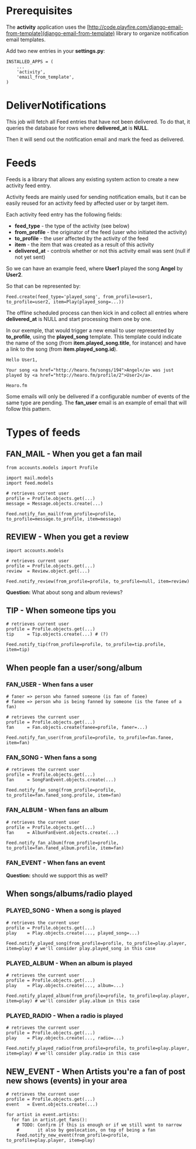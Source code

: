 Prerequisites
=============

The **activity** application uses the [http://code.playfire.com/django-email-from-template](django-email-from-template) library to organize notification email templates.

Add two new entries in your **settings.py**:

    INSTALLED_APPS = (
        ...
        'activity',
        'email_from_template',
    )

DeliverNotifications
====================

This job will fetch all Feed entries that have not been delivered. To do that,
it queries the database for rows where **delivered_at** is **NULL**.

Then it will send out the notification email and mark the feed as delivered.

Feeds
=====

Feeds is a library that allows any existing system action to create a new
activity feed entry.

Activity feeds are mainly used for sending notification emails, but it can be
easily reused for an activity feed by affected user or by target item.

Each activity feed entry has the following fields:

* __feed_type__ - the type of the activity (see below)
* __from_profile__ - the originator of the feed (user who initiated the activity)
* __to_profile__ - the user affected by the activity of the feed
* __item__ - the item that was created as a result of this activity
* __delivered_at__ - controls whether or not this activity email was sent (null if not yet sent)

So we can have an example feed, where __User1__ played the song __Angel__ by
__User2__.

So that can be represented by:

    Feed.create(feed_type='played_song', from_profile=user1, to_profile=user2, item=Play(played_song=...))

The offline scheduled process can then kick in and collect all entries where
__delivered_at__ is NULL and start processing them one by one.

In our exemple, that would trigger a new email to user represented by
__to_profile__, using the __played_song__ template. This template could
indicate the name of the song (from __item.played_song.title__, for instance)
and have a link to the song (from __item.played_song.id__).

    Hello User1,

    Your song <a href="http://hearo.fm/songs/194">Angel</a> was just played by <a href="http://hearo.fm/profile/2">User2</a>.

    Hearo.fm

Some emails will only be delivered if a configurable number of events of the
same type are pending. The **fan_user** email is an example of email that will
follow this pattern.

# Types of feeds

## __FAN_MAIL__ - When you get a fan mail

	from accounts.models import Profile

	import mail.models
	import feed.models

	# retrieves current user
	profile = Profile.objects.get(...)
	message = Message.objects.create(...)

	Feed.notify_fan_mail(from_profile=profile, to_profile=message.to_profile, item=message)

## __REVIEW__ - When you get a review

	import accounts.models

	# retrieves current user
	profile = Profile.objects.get(...)
	review  = Review.object.get(...)

	Feed.notify_review(from_profile=profile, to_profile=null, item=review)

__Question:__ What about song and album reviews?

## __TIP__ - When someone tips you

	# retrieves current user
	profile = Profile.objects.get(...)
	tip     = Tip.objects.create(...) # (?)

	Feed.notify_tip(from_profile=profile, to_profile=tip.profile, item=tip)

## When people fan a user/song/album

### __FAN_USER__ - When fans a user

	# faner => person who fanned someone (is fan of fanee)
	# fanee => person who is being fanned by someone (is the fanee of a fan)

	# retrieves the current user
	profile = Profile.objects.get(...)
	fan     = Fan.objects.create(fanee=profile, faner=...)

	Feed.notify_fan_user(from_profile=profile, to_profile=fan.fanee, item=fan)

### __FAN_SONG__ - When fans a song

	# retrieves the current user
	profile = Profile.objects.get(...)
	fan     = SongFanEvent.objects.create(...)

	Feed.notify_fan_song(from_profile=profile, to_profile=fan.faned_song.profile, item=fan)

### __FAN_ALBUM__ - When fans an album

    # retrieves the current user
    profile = Profile.objects.get(...)
    fan     = AlbunFanEvent.objects.create(...)

    Feed.notify_fan_album(from_profile=profile, to_profile=fan.faned_album.profile, item=fan)

### __FAN_EVENT__ - When fans an event

__Question:__ should we support this as well?

## When songs/albums/radio played

### __PLAYED_SONG__ - When a song is played

    # retrieves the current user
    profile = Profile.objects.get(...)
    play    = Play.objects.create(..., played_song=...)

    Feed.notify_played_song(from_profile=profile, to_profile=play.player, item=play) # we'll consider play.played_song in this case

### __PLAYED_ALBUM__ - When an album is played

    # retrieves the current user
    profile = Profile.objects.get(...)
    play    = Play.objects.create(..., album=...)

    Feed.notify_played_album(from_profile=profile, to_profile=play.player, item=play) # we'll consider play.album in this case

### __PLAYED_RADIO__ - When a radio is played

    # retrieves the current user
    profile = Profile.objects.get(...)
    play    = Play.objects.create(..., radio=...)

    Feed.notify_played_radio(from_profile=profile, to_profile=play.player, item=play) # we'll consider play.radio in this case

## __NEW_EVENT__ - When Artists you're a fan of post new shows (events) in your area

    # retrieves the current user
    profile = Profile.objects.get(...)
    event   = Event.objects.create(...)

    for artist in event.artists:
      for fan in artist.get_fans():
        # TODO: Confirm if this is enough or if we still want to narrow
        #       it also by geolocation, on top of being a fan
        Feed.notify_new_event(from_profile=profile, to_profile=play.player, item=play)
